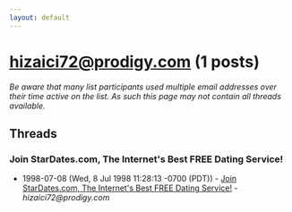 ```yaml
---
layout: default
---
```


# hizaici72@prodigy.com (1 posts)

_Be aware that many list participants used multiple email addresses over their time active on the list. As such this page may not contain all threads available._

## Threads

### Join StarDates.com, The Internet's Best FREE Dating Service!
+ 1998-07-08 (Wed, 8 Jul 1998 11:28:13 -0700 (PDT)) - [Join StarDates.com, The Internet's Best FREE Dating Service!](/archive/1998/07/344aa103b8e2953a14bec0de58d976e2f2ebd06e56677e2ecb9b71246eb8a480) - _hizaici72@prodigy.com_

